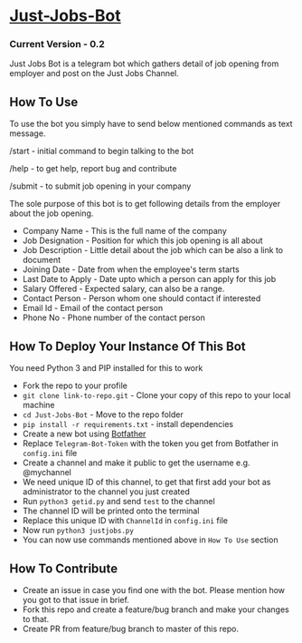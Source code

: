 # [Just-Jobs-Bot](https://telegram.me/justjobsbot)
### Current Version - 0.2
Just Jobs Bot is a telegram bot which gathers detail of job opening from employer and post on the Just Jobs Channel.

## How To Use

To use the bot you simply have to send below mentioned commands as text message.

/start - initial command to begin talking to the bot

/help - to get help, report bug and contribute

/submit - to submit job opening in your company

The sole purpose of this bot is to get following details from the employer about the job opening.
* Company Name - This is the full name of the company
* Job Designation - Position for which this job opening is all about
* Job Description - Little detail about the job which can be also a link to document
* Joining Date - Date from when the employee's term starts
* Last Date to Apply - Date upto which a person can apply for this job
* Salary Offered - Expected salary, can also be a range.
* Contact Person - Person whom one should contact if interested
* Email Id - Email of the contact person
* Phone No - Phone number of the contact person

## How To Deploy Your Instance Of This Bot

You need Python 3 and PIP installed for this to work
* Fork the repo to your profile
* `git clone link-to-repo.git` - Clone your copy of this repo to your local machine 
* `cd Just-Jobs-Bot` - Move to the repo folder
* `pip install -r requirements.txt` - install dependencies
* Create a new bot using [Botfather](https://telegram.me/botfather)
* Replace `Telegram-Bot-Token` with the token you get from Botfather in `config.ini` file
* Create a channel and make it public to get the username e.g. @mychannel
* We need unique ID of this channel, to get that first add your bot as administrator to the channel you just created
* Run `python3 getid.py` and send `test` to the channel
* The channel ID will be printed onto the terminal
* Replace this unique ID with `ChannelId` in `config.ini` file
* Now run `python3 justjobs.py`
* You can now use commands mentioned above in `How To Use` section

## How To Contribute

* Create an issue in case you find one with the bot. Please mention how you got to that issue in brief.
* Fork this repo and create a feature/bug branch and make your changes to that.
* Create PR from feature/bug branch to master of this repo.
